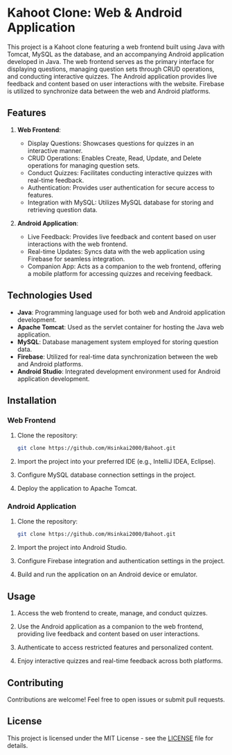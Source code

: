 # Kahoot Clone: Web & Android Application

This project is a Kahoot clone featuring a web frontend built using Java with Tomcat, MySQL as the database, and an accompanying Android application developed in Java. The web frontend serves as the primary interface for displaying questions, managing question sets through CRUD operations, and conducting interactive quizzes. The Android application provides live feedback and content based on user interactions with the website. Firebase is utilized to synchronize data between the web and Android platforms.

## Features

1. **Web Frontend**:
    - Display Questions: Showcases questions for quizzes in an interactive manner.
    - CRUD Operations: Enables Create, Read, Update, and Delete operations for managing question sets.
    - Conduct Quizzes: Facilitates conducting interactive quizzes with real-time feedback.
    - Authentication: Provides user authentication for secure access to features.
    - Integration with MySQL: Utilizes MySQL database for storing and retrieving question data.

2. **Android Application**:
    - Live Feedback: Provides live feedback and content based on user interactions with the web frontend.
    - Real-time Updates: Syncs data with the web application using Firebase for seamless integration.
    - Companion App: Acts as a companion to the web frontend, offering a mobile platform for accessing quizzes and receiving feedback.

## Technologies Used

- **Java**: Programming language used for both web and Android application development.
- **Apache Tomcat**: Used as the servlet container for hosting the Java web application.
- **MySQL**: Database management system employed for storing question data.
- **Firebase**: Utilized for real-time data synchronization between the web and Android platforms.
- **Android Studio**: Integrated development environment used for Android application development.

## Installation

### Web Frontend

1. Clone the repository:

    ```bash
    git clone https://github.com/Hsinkai2000/Bahoot.git
    ```

2. Import the project into your preferred IDE (e.g., IntelliJ IDEA, Eclipse).

3. Configure MySQL database connection settings in the project.

4. Deploy the application to Apache Tomcat.

### Android Application

1. Clone the repository:

    ```bash
    git clone https://github.com/Hsinkai2000/Bahoot.git
    ```

2. Import the project into Android Studio.

3. Configure Firebase integration and authentication settings in the project.

4. Build and run the application on an Android device or emulator.

## Usage

1. Access the web frontend to create, manage, and conduct quizzes.

2. Use the Android application as a companion to the web frontend, providing live feedback and content based on user interactions.

3. Authenticate to access restricted features and personalized content.

4. Enjoy interactive quizzes and real-time feedback across both platforms.

## Contributing

Contributions are welcome! Feel free to open issues or submit pull requests.

## License

This project is licensed under the MIT License - see the [LICENSE](LICENSE) file for details.

